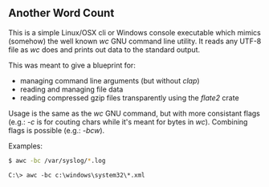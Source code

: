 ## Another Word Count

This is a simple Linux/OSX cli or Windows console executable which mimics (somehow) the well known *wc* GNU
command line utility. It reads any UTF-8 file as *wc* does and prints out data to the standard output.

This was meant to give a blueprint for: 

* managing command line arguments (but without *clap*)
* reading and managing file data
* reading compressed gzip files transparently using the *flate2* crate

Usage is the same as the *wc* GNU command, but with more consistant flags (e.g.: *-c* is for couting chars while it's meant for bytes in *wc*). Combining flags is possible (e.g.: *-bcw*).

Examples:

```bash
$ awc -bc /var/syslog/*.log
```

```cmd.exe
C:\> awc -bc c:\windows\system32\*.xml
```


